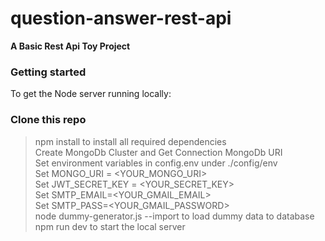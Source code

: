 # question-answer-rest-api
**A Basic Rest Api Toy Project**

### Getting started
To get the Node server running locally:

### Clone this repo
> npm install to install all required dependencies<br>
> Create MongoDb Cluster and Get Connection MongoDb URI<br>
> Set environment variables in config.env under ./config/env<br>
> Set MONGO_URI = <YOUR_MONGO_URI><br>
> Set JWT_SECRET_KEY = <YOUR_SECRET_KEY><br>
> Set SMTP_EMAIL=<YOUR_GMAIL_EMAIL><br>
> Set SMTP_PASS=<YOUR_GMAIL_PASSWORD><br>
> node dummy-generator.js --import to load dummy data to database<br>
> npm run dev to start the local server<br>
